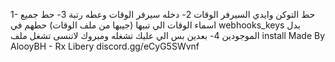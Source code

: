 
1- حط التوكن وايدي السيرفر الوقات
2- دخله سيرفر الوقات وعطه رتبة
3- حط جميع اسماء الوقات الي تبيها (جيبها من ملف الوقات) حطهم في webhooks_keys بدل الموجودين
4- بعدين بس الي عليك تشغله ومبروك
لاتنسى تشغل ملف install
Made By AlooyBH - Rx Libery discord.gg/eCyG5SWvnf
